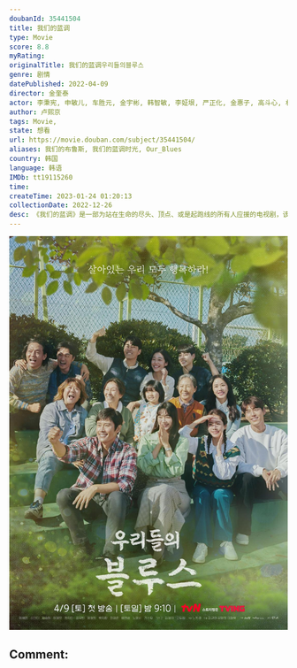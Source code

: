 ```yaml
---
doubanId: 35441504
title: 我们的蓝调
type: Movie
score: 8.8
myRating: 
originalTitle: 我们的蓝调우리들의블루스
genre: 剧情
datePublished: 2022-04-09
director: 金奎泰
actor: 李秉宪, 申敏儿, 车胜元, 金宇彬, 韩智敏, 李姃垠, 严正化, 金惠子, 高斗心, 朴智焕, 崔英俊, 卢允瑞, 安泰琳, 柳海准, 裴贤圣, 曹惠静, 金光奎, 白承道, 金雅颂, 金宰元, 申达琪, 洪贞敏, 延诗宇, 姜仁锡, 郑艺绿, 南规熙, 尹炳熙, 金永敏, 郑恩惠, 朴智雅, 金河彦, 朴相元, undefined, 奇昭侑, 金知星, 金政焕, 闵智雅, 崔秉默, 崔承京, 郑成日, 玄奉植, 杨姬琼
author: 卢熙京
tags: Movie, 
state: 想看
url: https://movie.douban.com/subject/35441504/
aliases: 我们的布鲁斯, 我们的蓝调时光, Our_Blues
country: 韩国
language: 韩语
IMDb: tt19115260
time: 
createTime: 2023-01-24 01:20:13
collectionDate: 2022-12-26
desc: 《我们的蓝调》是一部为站在生命的尽头、顶点、或是起跑线的所有人应援的电视剧，该剧以温暖的济州岛，冰冷的大海为背景，以单元剧的形式讲述各种人物酸甜苦辣的人生故事。
---
```


![image](assets/p2869322437.jpg)

Comment: 
---

